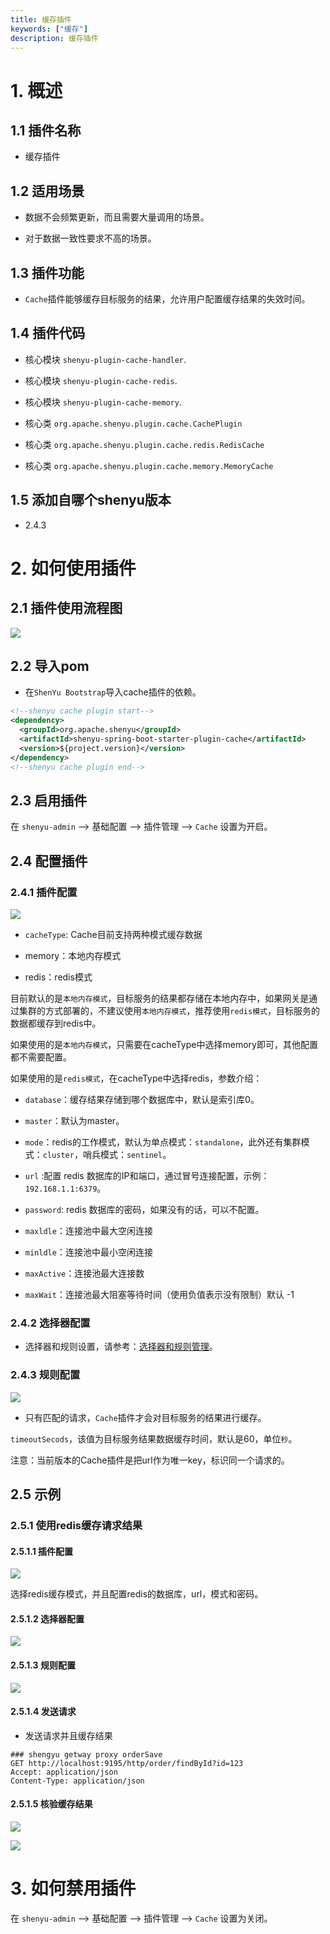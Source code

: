 ```yaml
---
title: 缓存插件
keywords: ["缓存"]
description: 缓存插件
---
```



# 1. 概述

## 1.1 插件名称

* 缓存插件

## 1.2 适用场景

* 数据不会频繁更新，而且需要大量调用的场景。

* 对于数据一致性要求不高的场景。

## 1.3 插件功能

* `Cache`插件能够缓存目标服务的结果，允许用户配置缓存结果的失效时间。

## 1.4 插件代码

* 核心模块 `shenyu-plugin-cache-handler`.
* 核心模块 `shenyu-plugin-cache-redis`.
* 核心模块 `shenyu-plugin-cache-memory`.

* 核心类 `org.apache.shenyu.plugin.cache.CachePlugin`
* 核心类 `org.apache.shenyu.plugin.cache.redis.RedisCache`
* 核心类 `org.apache.shenyu.plugin.cache.memory.MemoryCache`

## 1.5 添加自哪个shenyu版本

* 2.4.3

# 2. 如何使用插件

## 2.1 插件使用流程图

![](/img/shenyu/plugin/plugin_use_zh.jpg)

## 2.2 导入pom

* 在`ShenYu Bootstrap`导入cache插件的依赖。

```xml
<!--shenyu cache plugin start-->
<dependency>
  <groupId>org.apache.shenyu</groupId>
  <artifactId>shenyu-spring-boot-starter-plugin-cache</artifactId>
  <version>${project.version}</version>
</dependency>
<!--shenyu cache plugin end-->
```

## 2.3 启用插件

在 `shenyu-admin` --> 基础配置 --> 插件管理 --> `Cache` 设置为开启。

## 2.4 配置插件

### 2.4.1 插件配置

![](/img/shenyu/plugin/cache/cache-plugin-config-zh.png)

* `cacheType`: Cache目前支持两种模式缓存数据

* memory：本地内存模式

* redis：redis模式

目前默认的是`本地内存模式`，目标服务的结果都存储在本地内存中，如果网关是通过集群的方式部署的，不建议使用`本地内存模式`，推荐使用`redis模式`，目标服务的数据都缓存到redis中。

如果使用的是`本地内存模式`，只需要在cacheType中选择memory即可，其他配置都不需要配置。

如果使用的是`redis模式`，在cacheType中选择redis，参数介绍：

* `database`：缓存结果存储到哪个数据库中，默认是索引库0。

* `master`：默认为master。

* `mode`：redis的工作模式，默认为单点模式：`standalone`，此外还有集群模式：`cluster`，哨兵模式：`sentinel`。

* `url` :配置 redis 数据库的IP和端口，通过冒号连接配置，示例：`192.168.1.1:6379`。

* `password`: redis 数据库的密码，如果没有的话，可以不配置。

* `maxldle`：连接池中最大空闲连接

* `minldle`：连接池中最小空闲连接

* `maxActive`：连接池最大连接数

* `maxWait`：连接池最大阻塞等待时间（使用负值表示没有限制）默认 -1

### 2.4.2 选择器配置

* 选择器和规则设置，请参考：[选择器和规则管理](https://shenyu.apache.org/zh/docs/user-guide/admin-usage/selector-and-rule "选择器和规则管理")。

### 2.4.3 规则配置

![](/img/shenyu/plugin/cache/cache-plugin-rule-zh.png)

* 只有匹配的请求，`Cache`插件才会对目标服务的结果进行缓存。

`timeoutSecods`，该值为目标服务结果数据缓存时间，默认是60，单位`秒`。

注意：当前版本的Cache插件是把url作为唯一key，标识同一个请求的。

## 2.5 示例

### 2.5.1 使用redis缓存请求结果

#### 2.5.1.1 插件配置

![](/img/shenyu/plugin/cache/cache-plugin-config-example-zh.png)

选择redis缓存模式，并且配置redis的数据库，url，模式和密码。

#### 2.5.1.2 选择器配置

![](/img/shenyu/plugin/cache/cache-plugin-selector-zh.png)

#### 2.5.1.3 规则配置

![](/img/shenyu/plugin/cache/cache-plugin-rule-zh.png)

#### 2.5.1.4 发送请求

* 发送请求并且缓存结果

```http request
### shengyu getway proxy orderSave
GET http://localhost:9195/http/order/findById?id=123
Accept: application/json
Content-Type: application/json
```

#### 2.5.1.5 核验缓存结果

![](/img/shenyu/plugin/cache/cache-result.jpg)

![](/img/shenyu/plugin/cache/cache-result-check.png)

# 3. 如何禁用插件

在 `shenyu-admin` --> 基础配置 --> 插件管理 --> `Cache` 设置为关闭。
